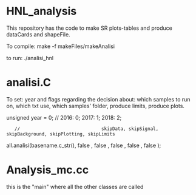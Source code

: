 # HNL_analysis

This repository has the code to make SR plots-tables and produce dataCards and shapeFile. 

To compile:
make -f makeFiles/makeAnalisi

to run:
./analisi_hnl

# analisi.C
To set: year and flags regarding the decision about: which samples to run on, which txt use, which samples' folder, produce limits, produce plots. 

unsigned year = 0;  // 2016: 0; 2017: 1; 2018: 2;

       //                              skipData, skipSignal, skipBackground, skipPlotting, skipLimits

all.analisi(basename.c_str(), false    , false     , false          , false        , false    );

# Analysis_mc.cc
this is the "main" where all the other classes are called



